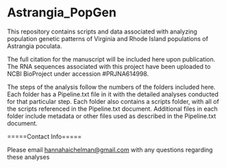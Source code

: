 # Astrangia_PopGen
This repository contains scripts and data associated with analyzing population genetic patterns of Virginia and Rhode Island populations of Astrangia poculata. 

The full citation for the manuscript will be included here upon publication.
The RNA sequences associated with this project have been uploaded to NCBI BioProject under accession #PRJNA614998.

The steps of the analysis follow the numbers of the folders included here. 
Each folder has a Pipeline.txt file in it with the detailed analyses conducted for that particular step. 
Each folder also contains a scripts folder, with all of the scripts referenced in the Pipeline.txt document.
Additional files in each folder include metadata or other files used as described in the Pipeline.txt document.


=====Contact Info=====

Please email hannahaichelman@gmail.com with any questions regarding these analyses
